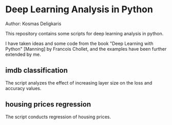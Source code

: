 # Deep Learning Analysis in Python
Author: Kosmas Deligkaris

This repository contains some scripts for deep learning analysis in python.

I have taken ideas and some code from the book "Deep Learning with Python" [Manning] by Francois Chollet, and the examples have been further extended by me.

## imdb classification
The script analyzes the effect of increasing layer size on the loss and accuracy values.

## housing prices regression
The script conducts regression of housing prices.
